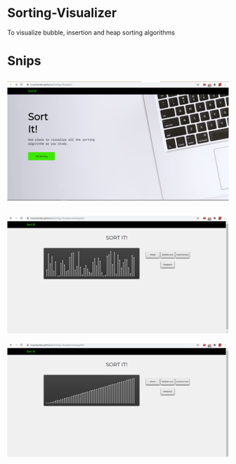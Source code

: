 # Sorting-Visualizer
To visualize bubble, insertion and heap sorting algorithms
# Snips
![](Capture2.PNG)
-----
![](Capture3.PNG)
-----
![](Capture4.PNG)
